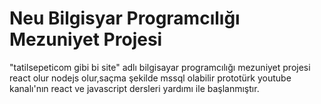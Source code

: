 # Neu Bilgisyar Programcılığı Mezuniyet Projesi

"tatilsepeticom gibi bi site" adlı bilgisayar programcılığı 
mezuniyet projesi react olur nodejs olur,saçma şekilde mssql olabilir
prototürk youtube kanalı'nın react ve javascript dersleri yardımı ile başlanmıştır.